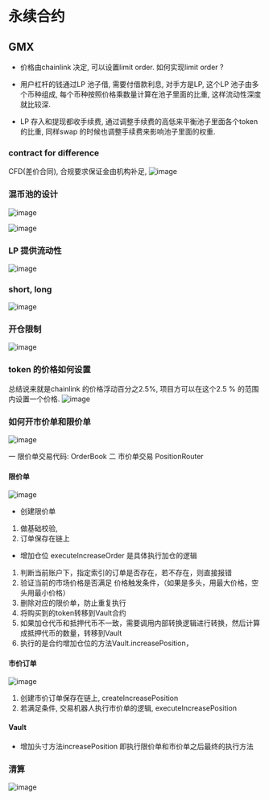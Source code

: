 # 永续合约
## GMX
* 价格由chainlink 决定, 可以设置limit order. 如何实现limit order ?
* 用户杠杆的钱通过LP 池子借, 需要付借款利息, 对手方是LP, 这个LP 池子由多个币种组成, 每个币种按照价格乘数量计算在池子里面的比重, 这样流动性深度就比较深. 

* LP 存入和提现都收手续费, 通过调整手续费的高低来平衡池子里面各个token 的比重, 同样swap 的时候也调整手续费来影响池子里面的权重. 
### contract for difference
CFD(差价合同), 合规要求保证金由机构补足, 
![image](https://github.com/user-attachments/assets/46266c46-63ca-4fbf-bea0-0f62ec011113)



### 混币池的设计
![image](https://github.com/user-attachments/assets/d093cbdb-5195-481a-aeca-e012aa1e38aa)

![image](https://github.com/user-attachments/assets/b19ecb7b-7793-479d-8e96-4e93948b16a9)

### LP 提供流动性
![image](https://github.com/user-attachments/assets/26374fb3-8106-4b16-8bce-03e4af33451e)

### short, long
![image](https://github.com/user-attachments/assets/863f0d71-cf00-4174-a3fd-35825134c25c)

### 开仓限制
![image](https://github.com/user-attachments/assets/9f8ea0b1-f4dc-48e6-9b27-405497989372)


### token 的价格如何设置
总结说来就是chainlink 的价格浮动百分之2.5%, 项目方可以在这个2.5 % 的范围内设置一个价格. 
![image](https://github.com/user-attachments/assets/ace69d00-b785-4846-b8d1-4623f79ffd8b)

### 如何开市价单和限价单
![image](https://github.com/user-attachments/assets/3c1824ce-bf52-4696-9407-f5d5eaadde7a)

一 限价单交易代码: OrderBook
二 市价单交易 PositionRouter

#### 限价单
![image](https://github.com/user-attachments/assets/1dbe13af-aa71-4eac-8313-87cc11c1d5cd)
* 创建限价单
1. 做基础校验,
2. 订单保存在链上

* 增加仓位
executeIncreaseOrder 是具体执行加仓的逻辑
1. 判断当前账户下，指定索引的订单是否存在，若不存在，则直接报错
2. 验证当前的市场价格是否满足 价格触发条件，（如果是多头，用最大价格，空头用最小价格）
3. 删除对应的限价单，防止重复执行
4. 将购买到的token转移到Vault合约
5. 如果加仓代币和抵押代币不一致，需要调用内部转换逻辑进行转换，然后计算成抵押代币的数量，转移到Vault
6. 执行的是合约增加仓位的方法Vault.increasePosition，

#### 市价订单
![image](https://github.com/user-attachments/assets/5e0320b3-89be-4382-9ae3-e092b340bcb1)
1. 创建市价订单保存在链上, createIncreasePosition
2. 若满足条件, 交易机器人执行市价单的逻辑, executeIncreasePosition

#### Vault
* 增加头寸方法increasePosition
即执行限价单和市价单之后最终的执行方法
### 清算
![image](https://github.com/user-attachments/assets/8d38bc72-a34d-42a7-8eb4-b535c15fc4e5)

